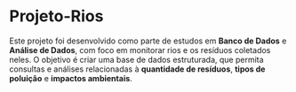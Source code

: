 # Projeto-Rios
Este projeto foi desenvolvido como parte de estudos em **Banco de Dados** e **Análise de Dados**, com foco em monitorar rios e os resíduos coletados neles.   O objetivo é criar uma base de dados estruturada, que permita consultas e análises relacionadas à **quantidade de resíduos**, **tipos de poluição** e **impactos ambientais**.
